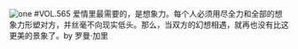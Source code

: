![one](http://image.wufazhuce.com/FhuqnvFs1eDXK8PpuDtYxi0eYFnc)
#VOL.565
爱情里最需要的，是想象力。每个人必须用尽全力和全部的想象力形塑对方，并丝毫不向现实低头。那么，当双方的幻想相遇，就再也没有比这更美的景象了。by 罗曼·加里